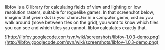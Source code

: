 libfov is a C library for calculating fields of view and lighting on low resolution rasters, suitable for roguelike games. In that screenshot below, imagine that green dot is your character in a computer game, and as you walk around (move between tiles on the grid), you want to know which tiles you can see and which tiles you cannot. libfov calculates exactly that.

![http://libfov.googlecode.com/svn/wiki/screenshots/libfov-1.0.3-demo.png](http://libfov.googlecode.com/svn/wiki/screenshots/libfov-1.0.3-demo.png)